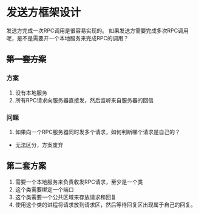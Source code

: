 # 发送方框架设计
发送方完成一次RPC调用是很容易实现的。 如果发送方需要完成多次RPC调用呢，是不是需要开一个本地服务来完成RPC的调用？
## ~~第一套方案~~
### 方案
1. 没有本地服务
2. 所有RPC请求向服务器直接发，然后监听来自服务器的回信
### 问题
1. 如果向一个RPC服务器同时发多个请求，如何判断哪个请求是自己的？
- 无法区分，方案废弃

## 第二套方案
1. 需要一个本地服务来负责收发RPC请求，至少是一个类
2. 这个类需要绑定一个端口
3. 这个类需要一个公共区域来存放请求和回复
4. 使用这个类的进程将请求放到请求区，然后等待回复区出现属于自己的回复。

